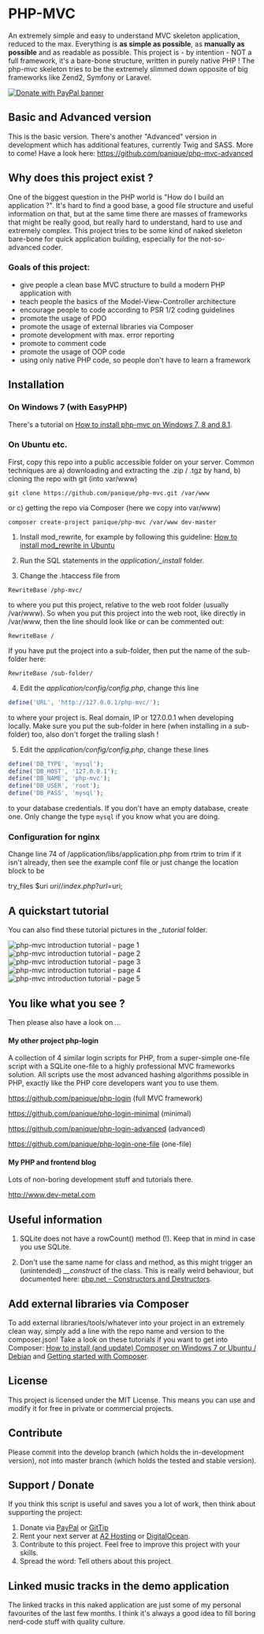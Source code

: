 # PHP-MVC

An extremely simple and easy to understand MVC skeleton application, reduced to the max.
Everything is **as simple as possible**, as **manually as possible** and as readable as possible.
This project is - by intention - NOT a full framework, it's a bare-bone structure, written in
purely native PHP ! The php-mvc skeleton tries to be the extremely slimmed down opposite of big frameworks
like Zend2, Symfony or Laravel.

[![Donate with PayPal banner](_tutorial/donate-with-paypal.png)](https://www.paypal.com/cgi-bin/webscr?cmd=_s-xclick&hosted_button_id=P5YLUK4MW3LDG)

## Basic and Advanced version

This is the basic version. There's another "Advanced" version in development which has
additional features, currently Twig and SASS. More to come!
Have a look here: https://github.com/panique/php-mvc-advanced

## Why does this project exist ?

One of the biggest question in the PHP world is "How do I build an application ?".
It's hard to find a good base, a good file structure and useful information on that, but at the same time
there are masses of frameworks that might be really good, but really hard to understand, hard to use and extremely
complex. This project tries to be some kind of naked skeleton bare-bone for quick application building,
especially for the not-so-advanced coder.

### Goals of this project:

- give people a clean base MVC structure to build a modern PHP application with
- teach people the basics of the Model-View-Controller architecture
- encourage people to code according to PSR 1/2 coding guidelines
- promote the usage of PDO
- promote the usage of external libraries via Composer
- promote development with max. error reporting
- promote to comment code
- promote the usage of OOP code
- using only native PHP code, so people don't have to learn a framework

## Installation

### On Windows 7 (with EasyPHP)

There's a tutorial on [How to install php-mvc on Windows 7, 8 and 8.1](http://www.dev-metal.com/install-php-mvc-windows-7/).

### On Ubuntu etc.

First, copy this repo into a public accessible folder on your server.
Common techniques are a) downloading and extracting the .zip / .tgz by hand, b) cloning the repo with git (into var/www)

```
git clone https://github.com/panique/php-mvc.git /var/www
```

or c) getting the repo via Composer (here we copy into var/www)

```
composer create-project panique/php-mvc /var/www dev-master
```

1. Install mod_rewrite, for example by following this guideline:
[How to install mod_rewrite in Ubuntu](http://www.dev-metal.com/enable-mod_rewrite-ubuntu-12-04-lts/)

2. Run the SQL statements in the *application/_install* folder.

3. Change the .htaccess file from
```
RewriteBase /php-mvc/
```
to where you put this project, relative to the web root folder (usually /var/www). So when you put this project into
the web root, like directly in /var/www, then the line should look like or can be commented out:
```
RewriteBase /
```
If you have put the project into a sub-folder, then put the name of the sub-folder here:
```
RewriteBase /sub-folder/
```

4. Edit the *application/config/config.php*, change this line
```php
define('URL', 'http://127.0.0.1/php-mvc/');
```
to where your project is. Real domain, IP or 127.0.0.1 when developing locally. Make sure you put the sub-folder
in here (when installing in a sub-folder) too, also don't forget the trailing slash !

5. Edit the *application/config/config.php*, change these lines
```php
define('DB_TYPE', 'mysql');
define('DB_HOST', '127.0.0.1');
define('DB_NAME', 'php-mvc');
define('DB_USER', 'root');
define('DB_PASS', 'mysql');
```
to your database credentials. If you don't have an empty database, create one. Only change the type `mysql` if you
know what you are doing.

### Configuration for nginx

Change line 74 of /application/libs/application.php from rtrim to trim if it isn't already, then see the example conf file or just change the location block to be

try_files $uri $uri/ /index.php?url=$uri;

## A quickstart tutorial

You can also find these tutorial pictures in the *_tutorial* folder.

![php-mvc introduction tutorial - page 1](_tutorial/tutorial-part-01.png)
![php-mvc introduction tutorial - page 2](_tutorial/tutorial-part-02.png)
![php-mvc introduction tutorial - page 3](_tutorial/tutorial-part-03.png)
![php-mvc introduction tutorial - page 4](_tutorial/tutorial-part-04.png)
![php-mvc introduction tutorial - page 5](_tutorial/tutorial-part-05.png)

## You like what you see ?

Then please also have a look on ...

#### My other project php-login

A collection of 4 similar login scripts for PHP, from a super-simple one-file
script with a SQLite one-file to a highly professional MVC frameworks solution. All scripts use the most advanced
hashing algorithms possible in PHP, exactly like the PHP core developers want you to use them.

https://github.com/panique/php-login (full MVC framework)

https://github.com/panique/php-login-minimal (minimal)

https://github.com/panique/php-login-advanced (advanced)

https://github.com/panique/php-login-one-file (one-file)

#### My PHP and frontend blog

Lots of non-boring development stuff and tutorials there.

http://www.dev-metal.com

## Useful information

1. SQLite does not have a rowCount() method (!). Keep that in mind in case you use SQLite.

2. Don't use the same name for class and method, as this might trigger an (unintended) *__construct* of the class.
   This is really weird behaviour, but documented here: [php.net - Constructors and Destructors](http://php.net/manual/en/language.oop5.decon.php).

## Add external libraries via Composer

To add external libraries/tools/whatever into your project in an extremely clean way, simply add a line with the
repo name and version to the composer.json! Take a look on these tutorials if you want to get into Composer:
[How to install (and update) Composer on Windows 7 or Ubuntu / Debian](http://www.dev-metal.com/install-update-composer-windows-7-ubuntu-debian-centos/)
and [Getting started with Composer](http://www.dev-metal.com/getting-started-composer/).

## License

This project is licensed under the MIT License.
This means you can use and modify it for free in private or commercial projects.

## Contribute

Please commit into the develop branch (which holds the in-development version), not into master branch
(which holds the tested and stable version).

## Support / Donate

If you think this script is useful and saves you a lot of work, then think about supporting the project:

1. Donate via [PayPal](https://www.paypal.com/cgi-bin/webscr?cmd=_s-xclick&hosted_button_id=P5YLUK4MW3LDG) or [GitTip](https://www.gittip.com/Panique/)
2. Rent your next server at [A2 Hosting](http://www.a2hosting.com/4471.html) or [DigitalOcean](https://www.digitalocean.com/?refcode=40d978532a20).
3. Contribute to this project. Feel free to improve this project with your skills.
4. Spread the word: Tell others about this project.

## Linked music tracks in the demo application

The linked tracks in this naked application are just some of my personal favourites of the last few months.
I think it's always a good idea to fill boring nerd-code stuff with quality culture.
